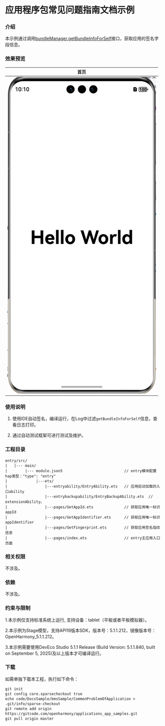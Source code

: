 # 应用程序包常见问题指南文档示例

### 介绍

本示例通过调用[bundleManager.getBundleInfoForSelf](https://gitcode.com/openharmony/docs/blob/master/zh-cn/application-dev/reference/apis-ability-kit/js-apis-bundleManager.md#bundlemanagergetbundleinfoforself)接口，获取应用的签名字段信息。

### 效果预览

| 首页                              |
|---------------------------------|
| ![img.png](screenshots/img.png) |

### 使用说明

1. 使用IDE自动签名，编译运行，在Log中过滤`getBundleInfoForSelf`信息，查看日志打印。

2. 通过自动测试框架可进行测试及维护。

### 工程目录
```
entry/src/
|   |--- main/
|        |--- module.json5                            // entry模块配置hap类型："type": "entry"
|             |---ets/
|                 |---entryability/EntryAbility.ets   // 应用启动加载的入口ability
|                 |---entrybackupability/EntryBackupAbility.ets  // extensionAbility。
|                 |---pages/GetAppId.ets              // 获取应用唯一标识appId
|                 |---pages/GetAppIdentifier.ets      // 获取应用唯一标识appIdentifier
|                 |---pages/GetFingerprint.ets        // 获取应用签名指纹信息
|                 |---pages/index.ets                 // entry主应用入口页面
```

### 相关权限

不涉及。

### 依赖

不涉及。

### 约束与限制

1.本示例仅支持标准系统上运行, 支持设备：tablet（平板或者平板模拟器）。

2.本示例为Stage模型，支持API19版本SDK，版本号：5.1.1.212，镜像版本号：OpenHarmony_5.1.1.212。

3.本示例需要使用DevEco Studio 5.1.1 Release (Build Version: 5.1.1.840, built on September 5, 2025)及以上版本才可编译运行。

### 下载

如需单独下载本工程，执行如下命令：

````
git init
git config core.sparsecheckout true
echo code/DocsSample/bmsSample/CommonProblemOfApplication > .git/info/sparse-checkout
git remote add origin https://gitcode.com/openharmony/applications_app_samples.git
git pull origin master
````